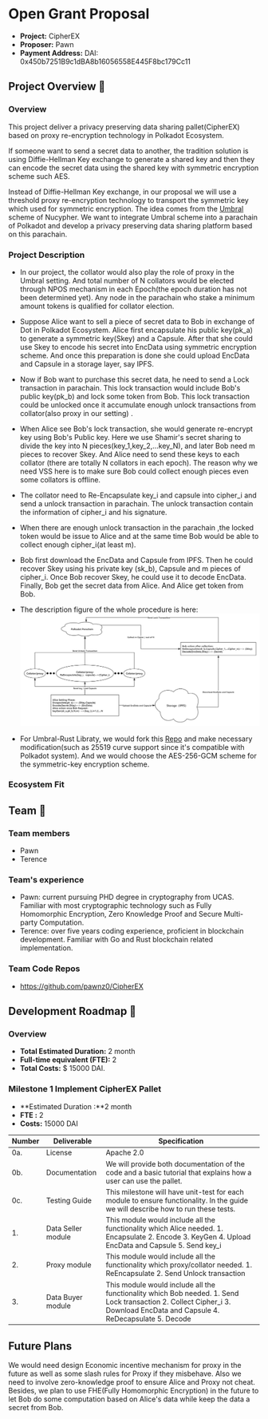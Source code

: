 # Open Grant Proposal
* **Project:** CipherEX
* **Proposer:**  Pawn
* **Payment Address:**  DAI: 0x450b7251B9c1dBA8b16056558E445F8bc179Cc11
## Project Overview :page_facing_up:
### Overview
This project deliver a privacy preserving data sharing pallet(CipherEX) based on proxy re-encryption technology in Polkadot Ecosystem. 

 If someone want to send a secret data to another, the tradition solution is using Diffie-Hellman Key exchange to generate a shared key and then they can encode the secret data using the shared key with symmetric encryption scheme such AES. 

Instead of  Diffie-Hellman Key exchange, in our proposal we will use a threshold proxy re-encryption technology to transport the symmetric key which used for symmetric encryption. The idea comes from the [Umbral](https://github.com/nucypher/umbral-doc/blob/master/umbral-doc.pdf) scheme of Nucypher.  We want to integrate Umbral scheme into a parachain of Polkadot and develop a privacy preserving data sharing  platform based on this parachain.



### Project Description
+ In our project, the collator would also play the role of proxy in the Umbral setting. And total number of N collators would be elected through NPOS mechanism in each Epoch(the epoch duration has not been determined yet).  Any node in the parachain who stake a minimum amount tokens is qualified for collator election.  
+ Suppose Alice want to sell a piece of secret data to Bob in exchange of Dot in Polkadot Ecosystem. Alice first encapsulate  his public key(pk_a) to generate a symmetric key(Skey) and a Capsule. After that she could use Skey to encode his secret into EncData using symmetric encryption scheme. And once this preparation is done she could upload EncData and Capsule in a storage layer, say IPFS.
+ Now if Bob want to purchase this secret data, he need to send a Lock transaction in parachain. This lock transaction would include Bob's public key(pk_b) and lock some token from Bob. This lock transaction could be unlocked once it accumulate enough unlock transactions from collator(also proxy in our setting) .
+ When Alice see Bob's lock transaction, she would generate re-encrypt key using Bob's Public key. Here we use Shamir's secret sharing to divide the key into N pieces(key_1,key_2,...key_N), and later Bob need m pieces to recover Skey. And Alice need to send these keys to each collator (there are totally N collators in each epoch). The reason why we need VSS here is to make sure Bob could collect enough pieces even some collators is offline. 
+ The collator need to  Re-Encapsulate key_i and capsule into cipher_i and send a unlock transaction in parachain. The unlock transaction contain the information of cipher_i and his signature. 
+ When there are enough unlock transaction in the parachain ,the locked token would be issue to Alice and at the same time Bob would be able to collect enough cipher_i(at least m).
+ Bob first download the EncData and Capsule from IPFS.  Then he could recover Skey using his private key (sk_b), Capsule and m pieces of cipher_i. Once Bob recover Skey, he could use it to decode EncData. Finally, Bob get the secret data from Alice. And Alice get token from Bob.
+ The description figure of the whole procedure is here:
![dci](https://github.com/pawnz0/Documentation/blob/2cead2c261fc4c6930319e8684bc8b509608ab82/Figures/exchange.png?raw=true)

+ For Umbral-Rust Libraty, we would fork this [Repo](https://github.com/nucypher/rust-umbral) and make necessary modification(such as 25519 curve support since it's compatible with Polkadot system). And we would choose the AES-256-GCM scheme for the symmetric-key encryption scheme. 


### Ecosystem Fit
## Team :busts_in_silhouette:
### Team members
* Pawn
* Terence

### Team's experience
* Pawn: current pursuing PHD degree in cryptography from UCAS. Familiar with most cryptographic technology such as Fully Homomorphic Encryption,  Zero Knowledge Proof and Secure Multi-party Computation. 
* Terence: over five years coding experience, proficient in blockchain development. Familiar with Go and Rust blockchain related implementation. 

### Team Code Repos
* https://github.com/pawnz0/CipherEX
## Development Roadmap :nut_and_bolt:
### Overview
* **Total Estimated Duration:** 2 month
* **Full-time equivalent (FTE):** 2
* **Total Costs:** $ 15000 DAI.


### Milestone 1 Implement CipherEX Pallet
* **Estimated Duration :**2 month
* **FTE :**  2
* **Costs:** 15000 DAI

| Number | Deliverable                          | Specification                                                |
| ------ | ------------------------------------ | ------------------------------------------------------------ |
| 0a. | License | Apache 2.0 |
| 0b. | Documentation | We will provide both documentation of the code and a basic tutorial that explains how a user can use the pallet. |
| 0c. | Testing Guide | This milestone will have unit-test for each module to ensure functionality. In the guide we will describe how to run these tests.|
| 1.     | Data Seller module | This module would include all the functionality which Alice needed. 1. Encapsulate 2. Encode 3. KeyGen 4. Upload EncData and Capsule 5. Send key_i |
| 2.     | Proxy module | This module would include all the functionality which proxy/collator needed. 1. ReEncapsulate 2. Send Unlock transaction |
| 3.     | Data Buyer module  | This module would include all the functionality which Bob needed. 1. Send Lock transaction 2. Collect Cipher_i  3. Download EncData and Capsule  4. ReDecapsulate 5. Decode |

## Future Plans

We would need design Economic incentive mechanism for proxy in the future as well as some slash rules for Proxy if they misbehave. Also we need to involve zero-knowledge proof to ensure Alice and Proxy not cheat. Besides, we plan to use FHE(Fully Homomorphic Encryption) in the future to let Bob do some computation based on Alice's data while keep the data a secret from Bob. 
